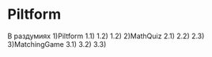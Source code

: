 # Piltform
В раздумиях
1)Piltform
1.1)
1.2)
1.2)
2)MathQuiz
2.1)
2.2)
2.3)
3)MatchingGame
3.1)
3.2)
3.3)
